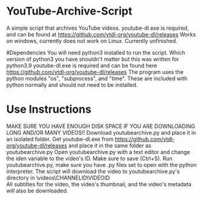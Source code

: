 # YouTube-Archive-Script
A simple script that archives YouTube videos.
youtube-dl.exe is required, and can be found at https://github.com/ytdl-org/youtube-dl/releases
Works on windows, currently does not work on Linux.
Currently unfinished.

#Dependencies
You will need python3 installed to run the script. Which version of python3 you have shouldn't matter but this was written for python3.9
youtube-dl.exe is required and can be found here https://github.com/ytdl-org/youtube-dl/releases
The program uses the python modules "os", "subprocess", and "time". These are included with python normally and should not need to be installed.

# Use Instructions
MAKE SURE YOU HAVE ENOUGH DISK SPACE IF YOU ARE DOWNLOADING LONG AND/OR MANY VIDEOS!!
Download youtubearchive.py and place it in an isolated folder.
Get youtube-dl.exe from https://github.com/ytdl-org/youtube-dl/releases and place it in the same folder as youtubearchive.py
Open youtubearchive.py with a text editor and change the iden variable to the video's ID. Make sure to save (Ctrl+S).
Run youtubearchive.py, make sure you have .py files set to open with the python interpreter.
The script will download the video to youtubearchive.py's directory in \videos\CHANNELID\VIDEOID\
All subtitles for the video, the video's thumbnail, and the video's metadata will also be downloaded.
